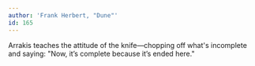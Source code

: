 ```yaml
---
author: 'Frank Herbert, "Dune"'
id: 165
---
```


Arrakis teaches the attitude of the knife—chopping off what's incomplete and saying: "Now, it’s complete because it’s ended here."